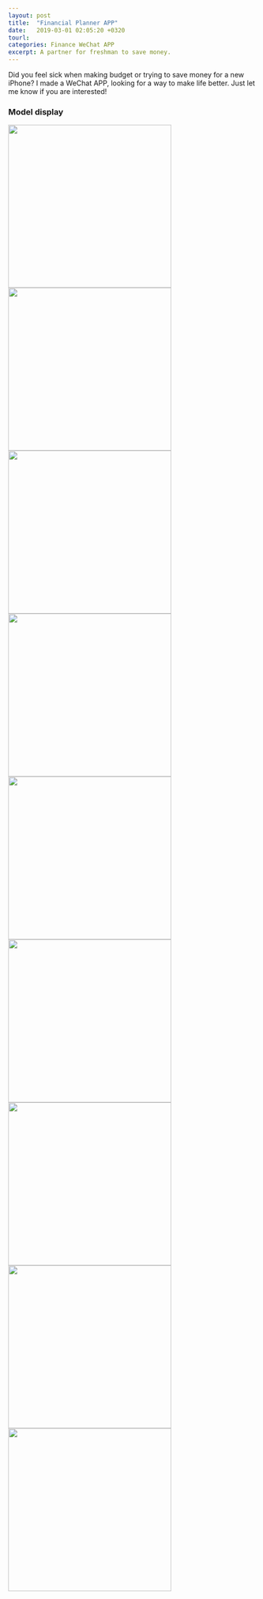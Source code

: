 ```yaml
---
layout: post
title:  "Financial Planner APP"
date:   2019-03-01 02:05:20 +0320
tourl: 
categories: Finance WeChat APP
excerpt: A partner for freshman to save money.
---
```


Did you feel sick when making budget or trying to save money for a new iPhone? I made a WeChat APP, looking for a way to make life better. Just let me know if you are interested!

### Model display
<p float="left">
  <img src="/assets/img/wecoin-screenshot/1.jpg" width="330" />
  <img src="/assets/img/wecoin-screenshot/2.jpg" width="330" />
  <img src="/assets/img/wecoin-screenshot/3.jpg" width="330" />
  <img src="/assets/img/wecoin-screenshot/4.jpg" width="330" />
  <img src="/assets/img/wecoin-screenshot/5.jpg" width="330" />
  <img src="/assets/img/wecoin-screenshot/8.jpg" width="330" />
  <img src="/assets/img/wecoin-screenshot/9.jpg" width="330" />
  <img src="/assets/img/wecoin-screenshot/10.jpg" width="330" />
  <img src="/assets/img/wecoin-screenshot/11.jpg" width="330" />
</p>

[jekyll-docs]: https://jekyllrb.com/docs/home
[jekyll-gh]:   https://github.com/jekyll/jekyll
[jekyll-talk]: https://talk.jekyllrb.com/